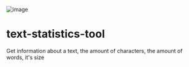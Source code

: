 ![image](https://github.com/harindujayakody/text-statistics-tool/assets/9878813/7b459186-1c58-4ee1-adbe-0017d011f19a)

# text-statistics-tool
Get information about a text, the amount of characters, the amount of words, it's size
